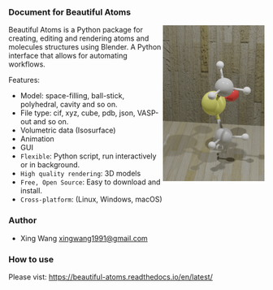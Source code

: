 ### Document for Beautiful Atoms

<img src="docs/source/images/b-c2h6so.png" align="right" width="200"/>

Beautiful Atoms is a Python package for creating, editing and rendering atoms and molecules structures using Blender. A Python interface that allows for automating workflows.

Features:

* Model: space-filling, ball-stick, polyhedral, cavity and so on.
* File type: cif, xyz, cube, pdb, json, VASP-out and so on.
* Volumetric data (Isosurface)
* Animation
* GUI
* ``Flexible``: Python script, run interactively or in background.
* ``High quality rendering``:  3D models
* ``Free, Open Source``: Easy to download and install.
* ``Cross-platform``: (Linux, Windows, macOS)



### Author
* Xing Wang  <xingwang1991@gmail.com>


### How to use

Please vist: https://beautiful-atoms.readthedocs.io/en/latest/
